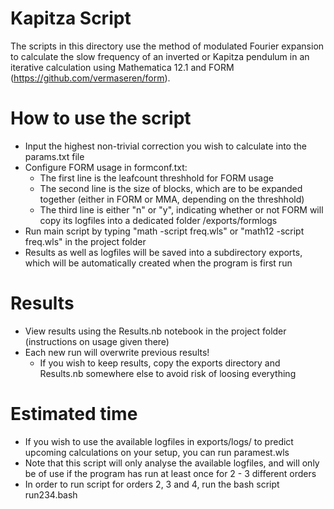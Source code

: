 # Kapitza Script
The scripts in this directory use the method of modulated Fourier expansion to calculate the slow frequency of an inverted or Kapitza pendulum in an iterative calculation using Mathematica 12.1 and FORM (https://github.com/vermaseren/form).
# How to use the script
  - Input the highest non-trivial correction you wish to calculate into the params.txt file
  - Configure FORM usage in formconf.txt:
    - The first line is the leafcount threshhold for FORM usage
    - The second line is the size of blocks, which are to be expanded together (either in FORM or MMA, depending on the threshhold)
    - The third line is either "n" or "y", indicating whether or not FORM will copy its logfiles into a dedicated folder /exports/formlogs
  - Run main script by typing "math -script freq.wls" or "math12 -script freq.wls" in the project folder
  - Results as well as logfiles will be saved into a subdirectory exports, which will be automatically created when the program is first run
# Results
  - View results using the Results.nb notebook in the project folder (instructions on usage given there)
  - Each new run will overwrite previous results!
    - If you wish to keep results, copy the exports directory and Results.nb somewhere else to avoid risk of loosing everything 
# Estimated time
  - If you wish to use the available logfiles in exports/logs/ to predict upcoming calculations on your setup, you can run paramest.wls
  - Note that this script will only analyse the available logfiles, and will only be of use if the program has run at least once for 2 - 3 different orders
  - In order to run script for orders 2, 3 and 4, run the bash script run234.bash
